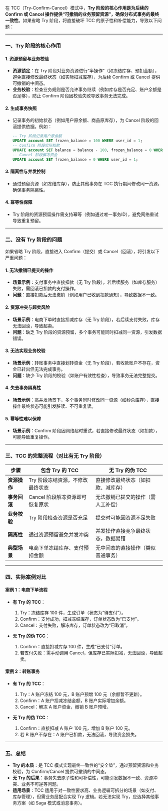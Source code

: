 在 TCC（Try-Confirm-Cancel）模式中，**Try 阶段的核心作用是为后续的 Confirm 或 Cancel 操作提供“可撤销的业务预留资源”，确保分布式事务的最终一致性**。如果省略 Try 阶段，将直接破坏 TCC 的原子性和补偿能力，导致以下问题：

---

### **一、Try 阶段的核心作用**

#### 1. **资源预留与业务校验**

- **资源锁定**：在 Try 阶段对业务资源进行“半操作”（如冻结库存、预扣金额），避免直接修改最终状态（如实际扣减库存），为后续 Confirm 或 Cancel 提供可撤销的中间态。
- **业务校验**：检查业务规则是否允许事务继续（例如库存是否充足、账户余额是否足够），防止 Confirm 阶段因校验失败导致事务无法完成。

#### 2. **生成事务快照**

- 记录事务的初始状态（例如用户原余额、商品原库存），为 Cancel 阶段的回滚提供依据。例如：
  ```sql
  -- Try 阶段记录用户原余额
  UPDATE account SET frozen_balance = 100 WHERE user_id = 1;
  -- Confirm 阶段实际扣款
  UPDATE account SET balance = balance - 100, frozen_balance = 0 WHERE user_id = 1;
  -- Cancel 阶段解冻资金
  UPDATE account SET frozen_balance = 0 WHERE user_id = 1;
  ```

#### 3. **隔离性与并发控制**

- 通过预留资源（如冻结库存），防止其他事务在 TCC 执行期间修改同一资源，确保事务隔离性。

#### 4. **幂等性保障**

- Try 阶段的资源预留操作需支持幂等（例如通过唯一事务ID），避免网络重试导致重复预留。

---

### **二、没有 Try 阶段的问题**

如果省略 Try 阶段，直接进入 Confirm（提交）或 Cancel（回滚），将引发以下严重问题：

#### 1. **无法撤销已提交的操作**

- **场景示例**：支付事务中直接扣款（无 Try 阶段），若后续服务（如库存服务）失败，需回滚已扣款的支付操作。
- **问题**：直接扣款后无法撤销（例如用户已收到扣款通知），导致数据不一致。

#### 2. **资源冲突与超卖风险**

- **场景示例**：电商下单时直接扣减库存（无 Try 阶段），若后续支付失败，库存无法回滚，导致超卖。
- **问题**：缺乏 Try 阶段的资源预留，多个事务可能同时扣减同一资源，引发数据错误。

#### 3. **无法实现业务校验**

- **场景示例**：转账事务中直接划转资金（无 Try 阶段），若收款账户不存在，资金已转出但无法完成事务。
- **问题**：缺少 Try 阶段的校验（如账户有效性检查），导致事务无法完整提交。

#### 4. **失去事务隔离性**

- **场景示例**：高并发场景下，多个事务同时修改同一资源（如秒杀库存），直接操作最终状态可能引发脏读、不可重复读。

#### 5. **幂等性难以保障**

- **场景示例**：Confirm 阶段因网络超时重试，若直接修改最终状态（如扣款），可能导致重复操作。

---

### **三、TCC 的完整流程（对比有无 Try 阶段）**

| **步骤**     | **包含 Try 的 TCC**              | **无 Try 的伪 TCC**                |
| ------------ | -------------------------------- | ---------------------------------- |
| **资源操作** | Try 阶段冻结资源，不修改最终状态 | 直接修改最终状态（如扣款、减库存） |
| **事务回滚** | Cancel 阶段解冻资源即可恢复原状  | 无法撤销已提交的操作（需人工补偿） |
| **业务校验** | Try 阶段检查资源是否充足         | 提交时可能因资源不足失败           |
| **隔离性**   | 通过资源预留避免并发冲突         | 并发操作直接竞争最终状态，数据易错 |
| **典型场景** | 电商下单冻结库存、支付预扣金额   | 无中间态的直接操作（类似普通事务） |

---

### **四、实际案例对比**

#### **案例 1：电商下单流程**

- **有 Try 的 TCC**：

  1. Try：冻结库存 100 件，生成订单（状态为“待支付”）。
  2. Confirm：支付成功，扣减冻结库存，订单状态改为“已支付”。
  3. Cancel：支付失败，解冻库存，订单状态改为“已取消”。

- **无 Try 的伪 TCC**：
  1. Confirm：直接扣减库存 100 件，生成“已支付”订单。
  2. 若支付失败：需手动调用 Cancel，但库存已实际扣减，无法回滚，导致超卖。

#### **案例 2：转账事务**

- **有 Try 的 TCC**：

  1. Try：A 账户冻结 100 元，B 账户预增 100 元（余额暂不更新）。
  2. Confirm：A 账户扣减冻结金额，B 账户实际增加余额。
  3. Cancel：解冻 A 账户资金，撤销 B 账户预增。

- **无 Try 的伪 TCC**：
  1. Confirm：直接扣减 A 账户 100 元，增加 B 账户 100 元。
  2. 若 B 账户不存在：A 账户已扣款，无法回滚，导致资金损失。

---

### **五、总结**

- **Try 的本质**：是 TCC 模式实现最终一致性的“安全垫”，通过预留资源和业务校验，为 Confirm/Cancel 提供可撤销的中间态。
- **无 Try 的后果**：事务失去原子性和可补偿性，可能引发数据不一致、资源冲突、业务不可逆等问题。
- **适用场景**：TCC 适用于对一致性要求高、业务逻辑可拆分的场景（如支付、库存管理），但需业务层配合实现 Try 逻辑。若无法实现 Try，应选择其他事务方案（如 Saga 模式或消息事务）。
